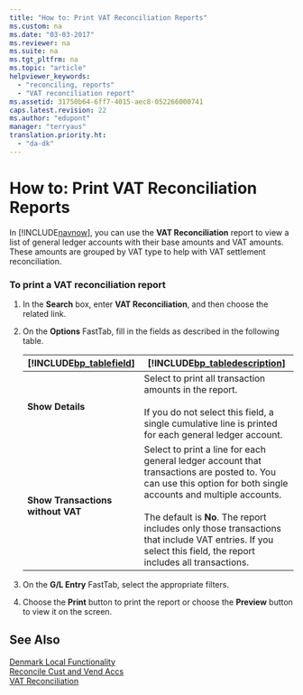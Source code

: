 ```yaml
---
title: "How to: Print VAT Reconciliation Reports"
ms.custom: na
ms.date: "03-03-2017"
ms.reviewer: na
ms.suite: na
ms.tgt_pltfrm: na
ms.topic: "article"
helpviewer_keywords: 
  - "reconciling, reports"
  - "VAT reconciliation report"
ms.assetid: 31750b64-6ff7-4015-aec8-052266000741
caps.latest.revision: 22
ms.author: "edupont"
manager: "terryaus"
translation.priority.ht: 
  - "da-dk"
---
```

# How to: Print VAT Reconciliation Reports
In [!INCLUDE[navnow](../../ApplicationDesign/includes/navnow_md.md)], you can use the **VAT Reconciliation** report to view a list of general ledger accounts with their base amounts and VAT amounts. These amounts are grouped by VAT type to help with VAT settlement reconciliation.  
  
### To print a VAT reconciliation report  
  
1.  In the **Search** box, enter **VAT Reconciliation**, and then choose the related link.  
  
2.  On the **Options** FastTab, fill in the fields as described in the following table.  
  
    |[!INCLUDE[bp_tablefield](../../ApplicationDesign/includes/bp_tablefield_md.md)]|[!INCLUDE[bp_tabledescription](../../ApplicationDesign/includes/bp_tabledescription_md.md)]|  
    |---------------------------------|---------------------------------------|  
    |**Show Details**|Select to print all transaction amounts in the report.<br /><br /> If you do not select this field, a single cumulative line is printed for each general ledger account.|  
    |**Show Transactions without VAT**|Select to print a line for each general ledger account that transactions are posted to. You can use this option for both single accounts and multiple accounts.<br /><br /> The default is **No**. The report includes only those transactions that include VAT entries. If you select this field, the report includes all transactions.|  
  
3.  On the **G\/L Entry** FastTab, select the appropriate filters.  
  
4.  Choose the **Print** button to print the report or choose the **Preview** button to view it on the screen.  
  
## See Also  
 [Denmark Local Functionality](../../LocalFunctionalityForMicrosoftDynamicsNav2016/Denmark/denmark-local-functionality.md)   
 [Reconcile Cust and Vend Accs](../Topic/\($%20R_33%20Reconcile%20Cust%20and%20Vend%20Accs%20$\).md)   
 [VAT Reconciliation](../../LocalFunctionalityForMicrosoftDynamicsNav2016/Denmark/-$-r_13620-vat-reconciliation-$-.md)